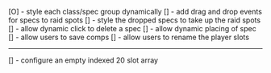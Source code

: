 [O] - style each class/spec group dynamically
[] - add drag and drop events for specs to raid spots
[] - style the dropped specs to take up the raid spots
[] - allow dynamic click to delete a spec
[] - allow dynamic placing of spec
[] - allow users to save comps
[] - allow users to rename the player slots 

--------------------------------------------

[] - configure an empty indexed 20 slot array


